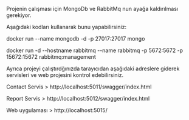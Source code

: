 Projenin çalışması için MongoDb ve RabbitMq nun ayağa kaldırılması gerekiyor.

Aşağıdaki kodları kullanarak bunu yapabilirsiniz:

docker run --name mongodb -d -p 27017:27017 mongo

docker run -d --hostname rabbitmq --name rabbitmq -p 5672:5672 -p 15672:15672 rabbitmq:management

Ayrıca projeyi çalıştırdğınızda tarayıcıdan aşağıdaki adreslere giderek servisleri ve web projesini kontrol edebilirsiniz.

Contact Servis > http://localhost:5011/swagger/index.html

Report Servis  > http://localhost:5012/swagger/index.html

Web uygulaması > http://localhost:5015/
